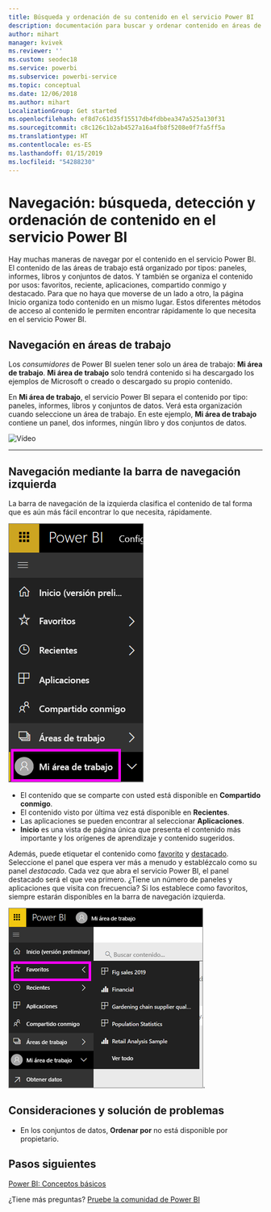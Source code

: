 ```yaml
---
title: Búsqueda y ordenación de su contenido en el servicio Power BI
description: documentación para buscar y ordenar contenido en áreas de trabajo de Power BI
author: mihart
manager: kvivek
ms.reviewer: ''
ms.custom: seodec18
ms.service: powerbi
ms.subservice: powerbi-service
ms.topic: conceptual
ms.date: 12/06/2018
ms.author: mihart
LocalizationGroup: Get started
ms.openlocfilehash: ef8d7c61d35f15517db4fdbbea347a525a130f31
ms.sourcegitcommit: c8c126c1b2ab4527a16a4fb8f5208e0f7fa5ff5a
ms.translationtype: HT
ms.contentlocale: es-ES
ms.lasthandoff: 01/15/2019
ms.locfileid: "54288230"
---
```

# <a name="navigation-searching-finding-and-sorting-content-in-power-bi-service"></a>Navegación: búsqueda, detección y ordenación de contenido en el servicio Power BI
Hay muchas maneras de navegar por el contenido en el servicio Power BI. El contenido de las áreas de trabajo está organizado por tipos: paneles, informes, libros y conjuntos de datos.  Y también se organiza el contenido por usos: favoritos, reciente, aplicaciones, compartido conmigo y destacado. Para que no haya que moverse de un lado a otro, la página Inicio organiza todo contenido en un mismo lugar. Estos diferentes métodos de acceso al contenido le permiten encontrar rápidamente lo que necesita en el servicio Power BI.  

## <a name="navigation-within-workspaces"></a>Navegación en áreas de trabajo

Los *consumidores* de Power BI suelen tener solo un área de trabajo: **Mi área de trabajo**. **Mi área de trabajo** solo tendrá contenido si ha descargado los ejemplos de Microsoft o creado o descargado su propio contenido.  

En **Mi área de trabajo**, el servicio Power BI separa el contenido por tipo: paneles, informes, libros y conjuntos de datos. Verá esta organización cuando seleccione un área de trabajo. En este ejemplo, **Mi área de trabajo** contiene un panel, dos informes, ningún libro y dos conjuntos de datos.

![Vídeo](./media/end-user-search-sort/nav.gif)

________________________________________

## <a name="navigation-using-the-left-navbar"></a>Navegación mediante la barra de navegación izquierda
La barra de navegación de la izquierda clasifica el contenido de tal forma que es aún más fácil encontrar lo que necesita, rápidamente.  

![barra de navegación izquierda](./media/end-user-search-sort/power-bi-newnav2.png)


- El contenido que se comparte con usted está disponible en **Compartido conmigo**.
- El contenido visto por última vez está disponible en **Recientes**. 
- Las aplicaciones se pueden encontrar al seleccionar **Aplicaciones**.
- **Inicio** es una vista de página única que presenta el contenido más importante y los orígenes de aprendizaje y contenido sugeridos.

Además, puede etiquetar el contenido como [favorito](end-user-favorite.md) y [destacado](end-user-featured.md). Seleccione el panel que espera ver más a menudo y establézcalo como su panel *destacado*. Cada vez que abra el servicio Power BI, el panel destacado será el que vea primero. ¿Tiene un número de paneles y aplicaciones que visita con frecuencia? Si los establece como favoritos, siempre estarán disponibles en la barra de navegación izquierda.

![Ventana flotante de favoritos](./media/end-user-search-sort/power-bi-favorite-flyout.png).


## <a name="considerations-and-troubleshooting"></a>Consideraciones y solución de problemas
* En los conjuntos de datos, **Ordenar por** no está disponible por propietario.

## <a name="next-steps"></a>Pasos siguientes
[Power BI: Conceptos básicos](end-user-basic-concepts.md)

¿Tiene más preguntas? [Pruebe la comunidad de Power BI](http://community.powerbi.com/)